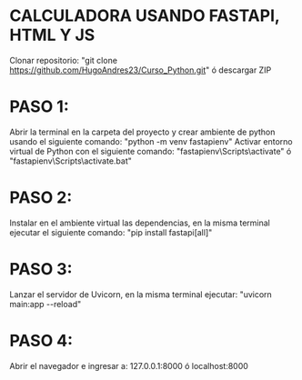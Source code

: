 # CALCULADORA USANDO FASTAPI, HTML Y JS
Clonar repositorio: "git clone https://github.com/HugoAndres23/Curso_Python.git" ó descargar ZIP

# PASO 1:
Abrir la terminal en la carpeta del proyecto y crear ambiente de python usando el siguiente comando: "python -m venv fastapienv"
Activar entorno virtual de Python con el siguiente comando: "fastapienv\Scripts\activate" ó "fastapienv\Scripts\activate.bat"

# PASO 2:
Instalar en el ambiente virtual las dependencias, en la misma terminal ejecutar el siguiente comando: "pip install fastapi[all]"

# PASO 3:
Lanzar el servidor de Uvicorn, en la misma terminal ejecutar: "uvicorn main:app --reload"

# PASO 4:
Abrir el navegador e ingresar a: 127.0.0.1:8000 ó localhost:8000
